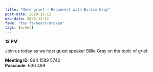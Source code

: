 ```yaml
---
title: "More grief – Reconnect with Billie Gray"
post-date: 2020-11-12
exp-date: 2020-11-12
fawe: "fas fa-heart-broken"
tags: [event]
---
```

**12 PM**

Join us today as we host guest speaker Billie Gray on the topic of grief.

<p class="text-danger"><b>Meeting ID</b>: 894 1589 5742
<br>
<b>Passcode</b>: 636 489
</p>